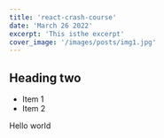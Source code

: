 ```yaml
---
title: 'react-crash-course'
date: 'March 26 2022'
excerpt: 'This isthe excerpt'
cover_image: '/images/posts/img1.jpg'
---
```


## Heading two

* Item 1
* Item 2

Hello world